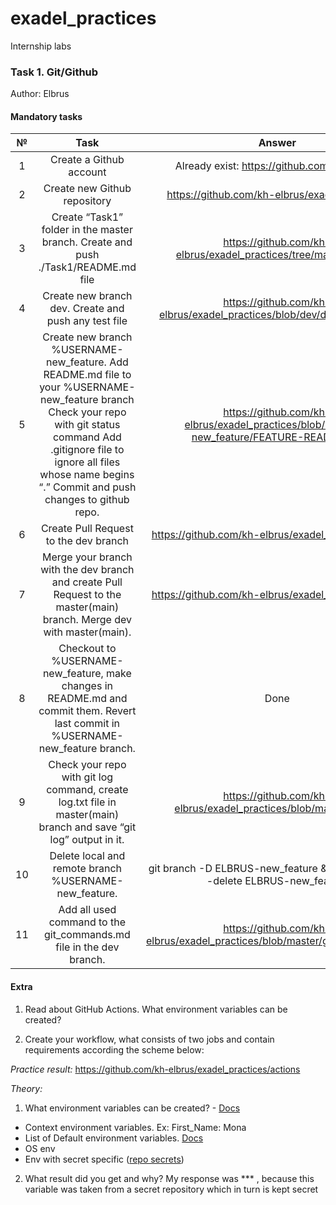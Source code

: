 # exadel_practices
Internship labs

### Task 1. Git/Github
Author: Elbrus 

#### Mandatory tasks 

|  № |                                                                                                                        Task                                                                                                                       |                                          Answer                                         |
|:--:|:-------------------------------------------------------------------------------------------------------------------------------------------------------------------------------------------------------------------------------------------------:|:---------------------------------------------------------------------------------------:|
|  1 | Create a Github account                                                                                                                                                                                                                           | Already exist: https://github.com/kh-elbrus                                             |
|  2 | Create new Github repository                                                                                                                                                                                                                      | https://github.com/kh-elbrus/exadel_practices                                           |
|  3 | Create “Task1” folder in the master branch. Create and push ./Task1/README.md file                                                                                                                                                                | https://github.com/kh-elbrus/exadel_practices/tree/master/Task1                         |
|  4 | Create new branch dev. Create and push any test file                                                                                                                                                                                              | https://github.com/kh-elbrus/exadel_practices/blob/dev/dev_test_file.md                 |
|  5 | Create new branch %USERNAME-new_feature. Add README.md file to your %USERNAME-new_feature branch  Check your repo with git status command  Add .gitignore file to ignore all files whose name begins “.”  Commit and push changes to github repo. | https://github.com/kh-elbrus/exadel_practices/blob/ELBRUS-new_feature/FEATURE-README.md |
|  6 | Create Pull Request to the dev branch                                                                                                                                                                                                             | https://github.com/kh-elbrus/exadel_practices/pull/1                                    |
|  7 | Merge your branch with the dev branch and create Pull Request to the master(main) branch. Merge dev with master(main).                                                                                                                            | https://github.com/kh-elbrus/exadel_practices/pull/2                                    |
|  8 | Checkout to %USERNAME-new_feature, make changes in README.md and commit them. Revert last commit in %USERNAME-new_feature branch.                                                                                                                 | Done                                                                                    |
|  9 | Check your repo with git log command, create log.txt file in master(main) branch and save “git log” output in it.                                                                                                                                 | https://github.com/kh-elbrus/exadel_practices/blob/master/log.txt                       |
| 10 | Delete local and remote branch %USERNAME-new_feature.                                                                                                                                                                                             | git branch -D ELBRUS-new_feature & git push origin --delete ELBRUS-new_feature            |
| 11 | Add all used command to the git_commands.md file in the dev branch.                                                                                                                                                                               | https://github.com/kh-elbrus/exadel_practices/blob/master/git_commands.md               |

#### Extra 

1. Read about GitHub Actions. What environment variables can be created?

2. Create your workflow, what consists of two jobs and contain requirements according the scheme below:

*Practice result:* https://github.com/kh-elbrus/exadel_practices/actions 

*Theory:*

1. What environment variables can be created? - [Docs](https://docs.github.com/en/actions/learn-github-actions/environment-variables)

- Context environment variables. Ex: First_Name: Mona
- List of Default environment variables. [Docs](https://docs.github.com/en/actions/learn-github-actions/environment-variables#default-environment-variables)
- OS env
- Env with secret specific ([repo secrets](https://docs.github.com/en/actions/security-guides/encrypted-secrets))

2. What result did you get and why?
My response was *** , because this variable was taken from a secret repository which in turn is kept secret

